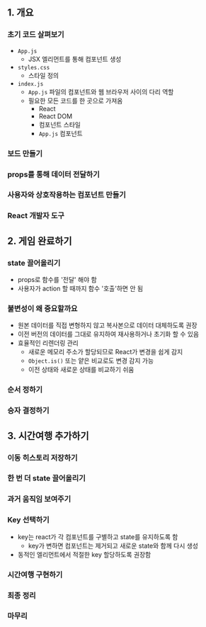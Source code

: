 ## 1. 개요

### 초기 코드 살펴보기

- `App.js`
  - JSX 엘리먼트를 통해 컴포넌트 생성
- `styles.css`
  - 스타일 정의
- `index.js`
  - `App.js` 파일의 컴포넌트와 웹 브라우저 사이의 다리 역할
  - 필요한 모든 코드를 한 곳으로 가져옴
    - React
    - React DOM
    - 컴포넌트 스타일
    - `App.js` 컴포넌트

### 보드 만들기

### props를 통해 데이터 전달하기

### 사용자와 상호작용하는 컴포넌트 만들기

### React 개발자 도구

## 2. 게임 완료하기

### state 끌어올리기

- props로 함수를 '전달' 해야 함
- 사용자가 action 할 때까지 함수 '호출'하면 안 됨

### 불변성이 왜 중요할까요

- 원본 데이터를 직접 변형하지 않고 복사본으로 데이터 대체하도록 권장
- 이전 버전의 데이터를 그대로 유지하여 재사용하거나 초기화 할 수 있음
- 효율적인 리렌더링 관리
  - 새로운 메모리 주소가 할당되므로 React가 변경을 쉽게 감지
  - `Object.is()` 또는 얕은 비교로도 변경 감지 가능
  - 이전 상태와 새로운 상태를 비교하기 쉬움

### 순서 정하기

### 승자 결정하기

## 3. 시간여행 추가하기

### 이동 히스토리 저장하기

### 한 번 더 state 끌어올리기

### 과거 움직임 보여주기

### Key 선택하기

- key는 react가 각 컴포넌트를 구별하고 state를 유지하도록 함
  - key가 변하면 컴포넌트는 제거되고 새로운 state와 함께 다시 생성
- 동적인 엘리먼트에서 적절한 key 할당하도록 권장함

### 시간여행 구현하기

### 최종 정리

### 마무리
